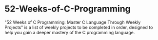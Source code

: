 # 52-Weeks-of-C-Programming
"52 Weeks of C Programming: Master C Language Through Weekly Projects" is a list of weekly projects to be completed in order, designed to help you gain a deeper mastery of the C programming language.
